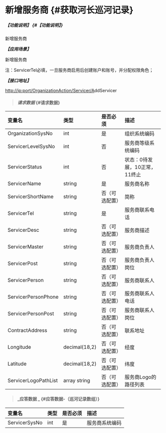 # 新增服务商 {#获取河长巡河记录}

##### _【功能说明】_ {#【功能说明】}

新增服务商

_**【应用场景】**_

新增服务商

注：ServicerTel必填，一旦服务商启用后创建账户和账号，并分配权限角色；

_**【接口地址】**_

[http://ip:port/OrganizationAction/Servicer/A](http://ip:port/HMQuery/PatrolRiver/GetPatrolRivers)ddServicer

> #### _请求数据_ {#请求数据}

| 变量名 | 类型 | 是否必须 | 描述 |
| :--- | :--- | :--- | :--- |
| OrganizationSysNo | int | 是 | 组织系统编码 |
| ServicerLevelSysNo | int | 否 | 服务商等级系统编码 |
| ServicerStatus | int | 否 | 状态：0待发展，10正常，11终止 |
| ServicerName | string | 是 | 服务商名称 |
| ServicerShortName | string | 否（可选配置） | 简称 |
| ServicerTel | string | 是 | 服务商联系电话 |
| ServicerDesc | string | 否（可选配置） | 服务商描述 |
| ServicerMaster | string | 否（可选配置） | 服务商负责人 |
| ServicerPost | string | 否（可选配置） | 服务商负责人岗位 |
| ServicerPerson | string | 否（可选配置） | 服务商联系人 |
| ServicerPersonPhone | string | 否（可选配置） | 服务商联系人电话 |
| ServicerPersonPost | string | 否（可选配置） | 服务商联系人岗位 |
| ContractAddress | string | 否（可选配置） | 联系地址 |
| Longitude | decimal\(18,2\) | 否（可选配置） | 经度 |
| Latitude | decimal\(18,2\) | 否（可选配置） | 纬度 |
| ServicerLogoPathList | array string | 否（可选配置） | 服务商Logo的路径列表 |

> #### _应答数据 _ {#应答数据-（巡河记录数组）}

| 变量名 | 类型 | 是否必须 | 描述 |
| :--- | :--- | :--- | :--- |
| ServicerSysNo | int | 是 | 服务商系统编码 |



